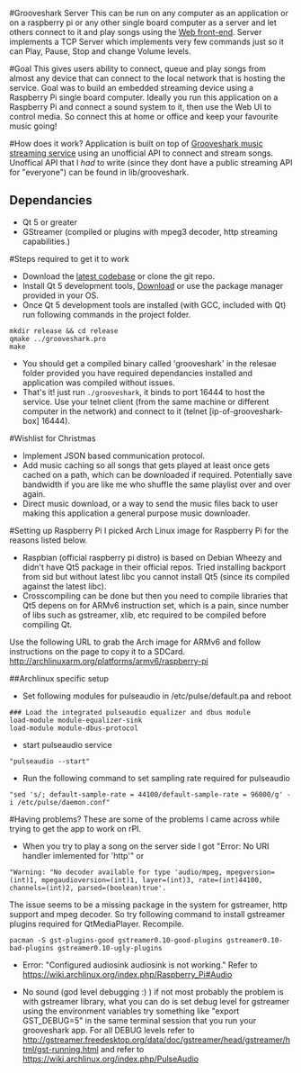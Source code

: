 #Grooveshark Server
This can be run on any computer as an application or on a raspberry pi or any other single board computer as a server and let others connect to it and play songs using the [Web front-end](https://github.com/purinda/grooveshark-webui).
Server implements a TCP Server which implements very few commands just so it can Play, Pause, Stop and change Volume levels.

#Goal
This gives users ability to connect, queue and play songs from almost any device that can connect to the local network that is hosting the service.
Goal was to build an embedded streaming device using a Raspberry Pi single board computer.
Ideally you run this application on a Raspberry Pi and connect a sound system to it, then use the Web UI to control media.
So connect this at home or office and keep your favourite music going!

#How does it work?
Application is built on top of [Grooveshark music streaming service](http://www.grooveshark.com) using an unofficial API to connect and stream songs.
Unoffical API that I *had* to write (since they dont have a public streaming API for "everyone") can be found in lib/grooveshark.

## Dependancies
* Qt 5 or greater
* GStreamer (compiled or plugins with mpeg3 decoder, http streaming capabilities.)

#Steps required to get it to work
* Download the [latest codebase](https://github.com/purinda/grooveshark-server/archive/master.zip) or clone the git repo.
* Install Qt 5 development tools, [Download](http://qt-project.org) or use the package manager provided in your OS.
* Once Qt 5 development tools are installed (with GCC, included with Qt) run following commands in the project folder.
```
mkdir release && cd release
qmake ../grooveshark.pro
make
```
* You should get a compiled binary called 'grooveshark' in the relesae folder provided you have required dependancies installed and application was compiled without issues.
* That's it! just run ```./grooveshark```, it binds to port 16444 to host the service. Use your telnet client (from the same machine or different computer in the network) and connect to it (telnet [ip-of-grooveshark-box] 16444).

#Wishlist for Christmas
* Implement JSON based communication protocol.
* Add music caching so all songs that gets played at least once gets cached on a path, which can be downloaded if required. Potentially save bandwidth if you are like me who shuffle the same playlist over and over again.
* Direct music download, or a way to send the music files back to user making this application a general purpose music downloader.

#Setting up Raspberry Pi
I picked Arch Linux image for Raspberry Pi for the reasons listed below.
* Raspbian (official raspberry pi distro) is based on Debian Wheezy and didn't have Qt5 package in their official repos.
  Tried installing backport from sid but without latest libc you cannot install Qt5 (since its compiled against the latest libc).
* Crosscompiling can be done but then you need to compile libraries that Qt5 depens on for ARMv6 instruction set, which is a pain, since number of libs such as
  gstreamer, xlib, etc required to be compiled before compiling Qt.

Use the following URL to grab the Arch image for ARMv6 and follow instructions on the page to copy it to a SDCard.
http://archlinuxarm.org/platforms/armv6/raspberry-pi

##Archlinux specific setup
* Set following modules for pulseaudio in /etc/pulse/default.pa and reboot
```
### Load the integrated pulseaudio equalizer and dbus module
load-module module-equalizer-sink
load-module module-dbus-protocol
```
* start pulseaudio service
```
"pulseaudio --start"
```
* Run the following command to set sampling rate required for pulseaudio
```
"sed 's/; default-sample-rate = 44100/default-sample-rate = 96000/g' -i /etc/pulse/daemon.conf"
```


#Having problems?
These are some of the problems I came across while trying to get the app to work on rPI.
* When you try to play a song on the server side I got "Error: No URI handler imlemented for 'http'"
or
```
"Warning: "No decoder available for type 'audio/mpeg, mpegversion=(int)1, mpegaudioversion=(int)1, layer=(int)3, rate=(int)44100, channels=(int)2, parsed=(boolean)true'.
```
The issue seems to be a missing package in the system for gstreamer, http support and mpeg decoder.
So try following command to install gstreamer plugins required for QtMediaPlayer. Recompile.
```
pacman -S gst-plugins-good gstreamer0.10-good-plugins gstreamer0.10-bad-plugins gstreamer0.10-ugly-plugins
```
* Error: "Configured audiosink audiosink is not working."
Refer to https://wiki.archlinux.org/index.php/Raspberry_Pi#Audio

* No sound (god level debugging :) )
if not most probably the problem is with gstreamer library, what you can do is set debug level for gstreamer using the environment variables
try something like "export GST_DEBUG=5" in the same terminal session that you run your grooveshark app. For all DEBUG levels refer to
http://gstreamer.freedesktop.org/data/doc/gstreamer/head/gstreamer/html/gst-running.html
and refer to https://wiki.archlinux.org/index.php/PulseAudio
